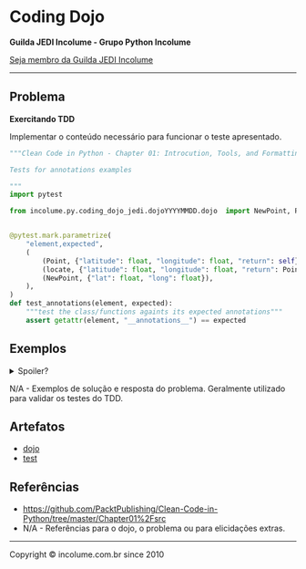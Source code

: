 # Coding Dojo
**Guilda JEDI Incolume - Grupo Python Incolume**

[Seja membro da Guilda JEDI Incolume](https://discord.gg/eBNamXVtBW)

---

## Problema

**Exercitando TDD**

Implementar o conteúdo necessário para funcionar o teste apresentado.


```python
"""Clean Code in Python - Chapter 01: Introcution, Tools, and Formatting

Tests for annotations examples

"""
import pytest

from incolume.py.coding_dojo_jedi.dojoYYYYMMDD.dojo  import NewPoint, Point, locate


@pytest.mark.parametrize(
    "element,expected",
    (
        (Point, {"latitude": float, "longitude": float, "return": self}),
        (locate, {"latitude": float, "longitude": float, "return": Point}),
        (NewPoint, {"lat": float, "long": float}),
    ),
)
def test_annotations(element, expected):
    """test the class/functions againts its expected annotations"""
    assert getattr(element, "__annotations__") == expected

```

## Exemplos

<details> 
  <summary>Spoiler?</summary> 
   Considerar em caso de fatoração:

    > modo pythônico
    > sem condicionais 
    > estruturas performáticas
    > redução de complexidade ciclomática 
    > análise assintótica de algoritmos (big O)

</details>


N/A - Exemplos de solução e resposta do problema. Geralmente utilizado para validar os testes do TDD.
## Artefatos

- [dojo](./dojo.py)
- [test](./test_20231030.py)

## Referências

- https://github.com/PacktPublishing/Clean-Code-in-Python/tree/master/Chapter01%2Fsrc
- N/A - Referências para o dojo, o problema ou para elicidações extras.

---

Copyright © incolume.com.br since 2010